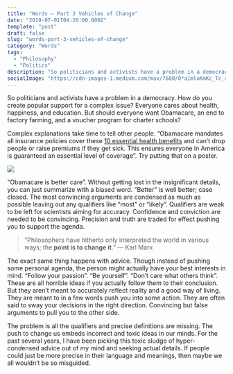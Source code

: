 ```yaml
---
title: "Words — Part 3 Vehicles of Change"
date: "2019-07-01T04:20:00.000Z"
template: "post"
draft: false
slug: "words-part-3-vehicles-of-change"
category: "Words"
tags:
  - "Philosophy"
  - "Politics"
description: "So politicians and activists have a problem in a democracy. How do you create popular support for a complex issue? Everyone cares about health, happiness, and education."
socialImage: "https://cdn-images-1.medium.com/max/7680/0*a1mloKmKc_Tc_aL0"
---
```


So politicians and activists have a problem in a democracy. How do you create popular support for a complex issue? Everyone cares about health, happiness, and education. But should everyone want Obamacare, an end to factory farming, and a voucher program for charter schools?

Complex explanations take time to tell other people. “Obamacare mandates all insurance policies cover these [10 essential health benefits](https://www.thebalance.com/the-10-essential-health-benefits-of-obamacare-3306051) and can’t drop people or raise premiums if they get sick. This ensures everyone in America is guaranteed an essential level of coverage”. Try putting that on a poster.

![](https://cdn-images-1.medium.com/max/7680/0*a1mloKmKc_Tc_aL0)

“Obamacare is better care”. Without getting lost in the insignificant details, you can just summarize with a biased word. “Better” is well better; case closed. The most convincing arguments are condensed as much as possible leaving out any qualifiers like “most” or “likely”. Qualifiers are weak to be left for scientists aiming for accuracy. Confidence and conviction are needed to be convincing. Precision and truth are traded for effect pushing you to support the agenda.

> “Philosophers have hitherto only interpreted the world in various ways; the **point is to change it**.” — Karl Marx

The exact same thing happens with advice. Though instead of pushing some personal agenda, the person might actually have your best interests in mind. “Follow your passion”. “Be yourself”. “Don’t care what others think”. These are all horrible ideas if you actually follow them to their conclusion. But they aren’t meant to accurately reflect reality and a good way of living. They are meant to in a few words push you into some action. They are often said to sway your decisions in the right direction. Convincing but false arguments to pull you to the other side.

The problem is all the qualifiers and precise definitions are missing. The push to change us embeds incorrect and toxic ideas in our minds. For the past several years, I have been picking this toxic sludge of hyper-condensed advice out of my mind and seeking actual details. If people could just be more precise in their language and meanings, then maybe we all wouldn’t be so misguided.

